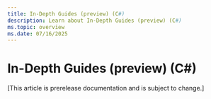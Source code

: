 ```yaml
---
title: In-Depth Guides (preview) (C#)
description: Learn about In-Depth Guides (preview) (C#)
ms.topic: overview
ms.date: 07/16/2025
---
```


# In-Depth Guides (preview) (C#)

[This article is prerelease documentation and is subject to change.]